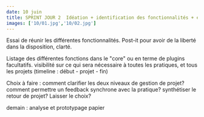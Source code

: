```yaml
---
date: 10 juin
title: SPRINT JOUR 2  Idéation + identification des fonctionnalités + essai de workflow
images: ['10/01.jpg','10/02.jpg']
---
```

Essai de réunir les différentes fonctionnalités. Post-it pour avoir de la liberté dans la disposition, clarté.

Listage des différentes fonctions dans le "core" ou en terme de plugins facultatifs. visibilité sur ce qui sera nécessaire à toutes les pratiques, et tous les projets (timeline : début - projet - fin)

Choix à faire : comment clarifier les deux niveaux de gestion de projet?
comment permettre un feedback synchrone avec la pratique? synthétiser le retour de projet? Laisser le choix?

demain : analyse et prototypage papier
